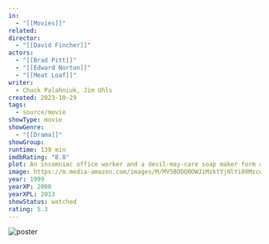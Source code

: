 ```yaml
---
in:
  - "[[Movies]]"
related: 
director:
  - "[[David Fincher]]"
actors:
  - "[[Brad Pitt]]"
  - "[[Edward Norton]]"
  - "[[Meat Loaf]]"
writer:
  - Chuck Palahniuk, Jim Uhls
created: 2023-10-29
tags:
  - source/movie
showType: movie
showGenre:
  - "[[Drama]]"
showGroup: 
runtime: 139 min
imdbRating: "8.8"
plot: An insomniac office worker and a devil-may-care soap maker form an underground fight club that evolves into much more.
image: https://m.media-amazon.com/images/M/MV5BODQ0OWJiMzktYjNlYi00MzcwLThlZWMtMzRkYTY4ZDgxNzgxXkEyXkFqcGdeQXVyNzkwMjQ5NzM@._V1_SX300.jpg
year: 1999
yearXP: 2000
yearXPL: 2013
showStatus: watched
rating: 5.3
---
```

![poster](https://m.media-amazon.com/images/M/MV5BODQ0OWJiMzktYjNlYi00MzcwLThlZWMtMzRkYTY4ZDgxNzgxXkEyXkFqcGdeQXVyNzkwMjQ5NzM@._V1_SX300.jpg)

